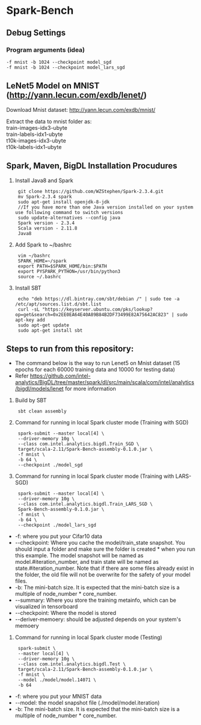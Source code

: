 # Spark-Bench

## Debug Settings
### Program arguments (idea)
    -f mnist -b 1024 --checkpoint model_sgd
    -f mnist -b 1024 --checkpoint model_lars_sgd


## LeNet5 Model on MNIST (http://yann.lecun.com/exdb/lenet/)

Download Mnist dataset: http://yann.lecun.com/exdb/mnist/

Extract the data to mnist folder as:  
train-images-idx3-ubyte  
train-labels-idx1-ubyte  
t10k-images-idx3-ubyte  
t10k-labels-idx1-ubyte  
## Spark, Maven, BigDL Installation Procudures
1. Install Java8 and Spark

        git clone https://github.com/WZStephen/Spark-2.3.4.git
        mv Spark-2.3.4 spark
        sudo apt-get install openjdk-8-jdk
        //If you have more than one Java version installed on your system use following command to switch versions
        sudo update-alternatives --config java 
        Spark version - 2.3.4  
        Scala version - 2.11.8  
        Java8
2. Add Spark to ~/bashrc

        vim ~/bashrc
        SPARK_HOME=~/spark
        export PATH=$SPARK_HOME/bin:$PATH
        export PYSPARK_PYTHON=/usr/bin/python3
        source ~/.bashrc
3. Install SBT

        echo "deb https://dl.bintray.com/sbt/debian /" | sudo tee -a /etc/apt/sources.list.d/sbt.list
        curl -sL "https://keyserver.ubuntu.com/pks/lookup?op=get&search=0x2EE0EA64E40A89B84B2DF73499E82A75642AC823" | sudo apt-key add
        sudo apt-get update
        sudo apt-get install sbt


        
## Steps to run from this repository:
* The command below is the way to run Lenet5 on Mnist dataset (15 epochs for each 60000 training data and 10000 for testing data)
* Refer https://github.com/intel-analytics/BigDL/tree/master/spark/dl/src/main/scala/com/intel/analytics/bigdl/models/lenet for more information
1. Build by SBT

        sbt clean assembly
2. Command for running in local Spark cluster mode (Training with SGD)  
        
        spark-submit --master local[4] \
        --driver-memory 10g \
        --class com.intel.analytics.bigdl.Train_SGD \
        target/scala-2.11/Spark-Bench-assembly-0.1.0.jar \
        -f mnist \
        -b 64 \
        --checkpoint ./model_sgd
3. Command for running in local Spark cluster mode (Training with LARS-SGD)  

        spark-submit --master local[4] \
        --driver-memory 10g \
        --class com.intel.analytics.bigdl.Train_LARS_SGD \
        Spark-Bench-assembly-0.1.0.jar \
        -f mnist \
        -b 64 \
        --checkpoint ./model_lars_sgd
* -f: where you put your Cifar10 data
* --checkpoint: Where you cache the model/train_state snapshot. You should input a folder and make sure the folder is created * when you run this example. The model snapshot will be named as model.#iteration_number, and train state will be named as state.#iteration_number. Note that if there are some files already exist in the folder, the old file will not be overwrite for the safety of your model files.
* -b: The mini-batch size. It is expected that the mini-batch size is a multiple of node_number * core_number.
* --summary: Where you store the training metainfo, which can be visualized in tensorboard
* --checkpoint: Where the model is stored
* --deriver-memoery: should be adjusted depends on your system's memoery
1. Command for running in local Spark cluster mode (Testing)
        
        spark-submit \
        --master local[4] \
        --driver-memory 10g \
        --class com.intel.analytics.bigdl.Test \
        target/scala-2.11/Spark-Bench-assembly-0.1.0.jar \
        -f mnist \
        --model ./model/model.14071 \
        -b 64
* -f: where you put your MNIST data
* --model: the model snapshot file (./model/model.iteration)
* -b: The mini-batch size. It is expected that the mini-batch size is a multiple of node_number * core_number.
    

